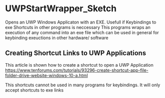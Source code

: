 # UWPStartWrapper_Sketch
Opens an UWP Windows Applicaton with an EXE. Usefull if Keybindings to exe Shortcuts in other programs is neccessary
This programs wraps an execution of any command into an exe file which can be used in general for keybinding exeuctions in other hardware/ software


## Creating Shortcut Links to UWP Applications
This article is shown how to create a shortcut to open a UWP Application
https://www.tenforums.com/tutorials/93296-create-shortcut-app-file-folder-drive-website-windows-10-a.html

This shortcuts cannot be used in many programs for keybindings. It will only accept shortcuts to exe links
